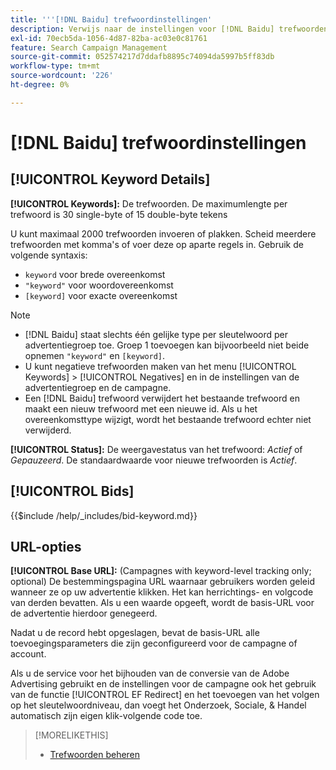```yaml
---
title: '''[!DNL Baidu] trefwoordinstellingen'
description: Verwijs naar de instellingen voor [!DNL Baidu] trefwoorden.
exl-id: 70ecb5da-1056-4d87-82ba-ac03e0c81761
feature: Search Campaign Management
source-git-commit: 052574217d7ddafb8895c74094da5997b5ff83db
workflow-type: tm+mt
source-wordcount: '226'
ht-degree: 0%

---
```


# [!DNL Baidu] trefwoordinstellingen

## [!UICONTROL Keyword Details]

**[!UICONTROL Keywords]:** De trefwoorden. De maximumlengte per trefwoord is 30 single-byte of 15 double-byte tekens

U kunt maximaal 2000 trefwoorden invoeren of plakken. Scheid meerdere trefwoorden met komma&#39;s of voer deze op aparte regels in. Gebruik de volgende syntaxis:

* `keyword` voor brede overeenkomst
* `"keyword"` voor woordovereenkomst
* `[keyword]` voor exacte overeenkomst

>[!NOTE]
>
>* [!DNL Baidu] staat slechts één gelijke type per sleutelwoord per advertentiegroep toe. Groep 1 toevoegen kan bijvoorbeeld niet beide opnemen `"keyword"` en `[keyword]`.
>* U kunt negatieve trefwoorden maken van het menu [!UICONTROL Keywords] > [!UICONTROL Negatives] en in de instellingen van de advertentiegroep en de campagne.
>* Een [!DNL Baidu] trefwoord verwijdert het bestaande trefwoord en maakt een nieuw trefwoord met een nieuwe id. Als u het overeenkomsttype wijzigt, wordt het bestaande trefwoord echter niet verwijderd.

**[!UICONTROL Status]:** De weergavestatus van het trefwoord: *Actief* of *Gepauzeerd*. De standaardwaarde voor nieuwe trefwoorden is *Actief*.

## [!UICONTROL Bids]

<!-- **[!UICONTROL Bid]:** -->

{{$include /help/_includes/bid-keyword.md}}

## URL-opties

**[!UICONTROL Base URL]:** (Campagnes with keyword-level tracking only; optional) De bestemmingspagina URL waarnaar gebruikers worden geleid wanneer ze op uw advertentie klikken. Het kan herrichtings- en volgcode van derden bevatten. Als u een waarde opgeeft, wordt de basis-URL voor de advertentie hierdoor genegeerd.

Nadat u de record hebt opgeslagen, bevat de basis-URL alle toevoegingsparameters die zijn geconfigureerd voor de campagne of account.

Als u de service voor het bijhouden van de conversie van de Adobe Advertising gebruikt en de instellingen voor de campagne ook het gebruik van de functie [!UICONTROL EF Redirect] en het toevoegen van het volgen op het sleutelwoordniveau, dan voegt het Onderzoek, Sociale, &amp; Handel automatisch zijn eigen klik-volgende code toe.

>[!MORELIKETHIS]
>
>* [Trefwoorden beheren](/help/search-social-commerce/campaign-management/campaigns/keyword-manage.md)
